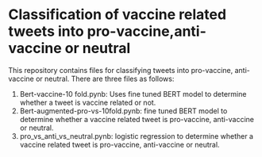 # Classification of  vaccine related tweets into pro-vaccine,anti-vaccine or neutral
This repository contains files for classifying tweets into pro-vaccine, anti-vaccine or neutral. There are three files as follows:
1. Bert-vaccine-10 fold.pynb: Uses fine tuned BERT model to determine whether a tweet is vaccine related or not. 
2. Bert-augmented-pro-vs-10fold.pynb: fine tuned BERT model to determine whether a vaccine related tweet is pro-vaccine, anti-vaccine or neutral.
3. pro_vs_anti_vs_neutral.pynb: logistic regression to determine whether a vaccine related tweet is pro-vaccine, anti-vaccine or neutral.
